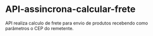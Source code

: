 # API-assincrona-calcular-frete
API realiza calculo de frete para envio de produtos recebendo como parâmetros o CEP do remetente.
